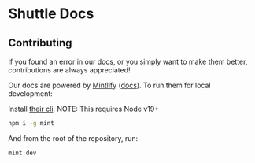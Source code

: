 # Shuttle Docs

## Contributing

If you found an error in our docs, or you simply want to make them better, contributions are always appreciated!

Our docs are powered by [Mintlify](https://mintlify.com/) ([docs](https://mintlify.com/docs/quickstart)). To run them for local development:

Install [their cli](https://mintlify.com/docs/installation). NOTE: This requires Node v19+

```bash
npm i -g mint
```

And from the root of the repository, run:

```bash
mint dev
```
